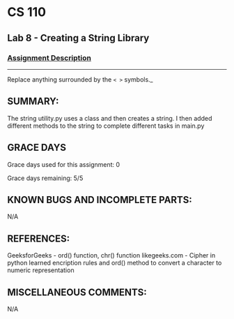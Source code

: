 # CS 110
## Lab 8 - Creating a String Library

### [Assignment Description](https://docs.google.com/document/d/1y_jvdf4tiNYyqNEkz-w9HXeigK8qQ45d-E4J1fvDBXk/edit?usp=sharing)

***

Replace anything surrounded by the `< >` symbols._

## SUMMARY:
  The string utility.py uses a class and then creates a string. I then added different methods to the string to complete different tasks in main.py

## GRACE DAYS
Grace days used for this assignment: 0

Grace days remaining: 5/5

## KNOWN BUGS AND INCOMPLETE PARTS:

N/A

## REFERENCES:
  GeeksforGeeks - ord() function, chr() function 
 likegeeks.com - Cipher in python
     learned encription rules and ord() method to convert a character to numeric representation

## MISCELLANEOUS COMMENTS:
N/A
